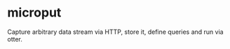 microput
========

Capture arbitrary data stream via HTTP, store it, define queries and run via otter.
